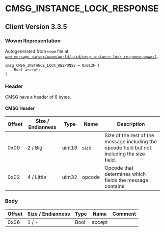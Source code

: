 # CMSG_INSTANCE_LOCK_RESPONSE

## Client Version 3.3.5

### Wowm Representation

Autogenerated from `wowm` file at [`wow_message_parser/wowm/world/raid/cmsg_instance_lock_response.wowm:1`](https://github.com/gtker/wow_messages/tree/main/wow_message_parser/wowm/world/raid/cmsg_instance_lock_response.wowm#L1).
```rust,ignore
cmsg CMSG_INSTANCE_LOCK_RESPONSE = 0x013F {
    Bool accept;
}
```
### Header

CMSG have a header of 6 bytes.

#### CMSG Header

| Offset | Size / Endianness | Type   | Name   | Description |
| ------ | ----------------- | ------ | ------ | ----------- |
| 0x00   | 2 / Big           | uint16 | size   | Size of the rest of the message including the opcode field but not including the size field.|
| 0x02   | 4 / Little        | uint32 | opcode | Opcode that determines which fields the message contains.|

### Body

| Offset | Size / Endianness | Type | Name | Comment |
| ------ | ----------------- | ---- | ---- | ------- |
| 0x06 | 1 / - | Bool | accept |  |

